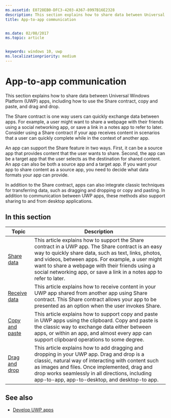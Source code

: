 ```yaml
---
ms.assetid: E0728EB0-DFC3-4203-A367-8997B16E2328
description: This section explains how to share data between Universal Windows Platform (UWP) apps, including how to use the Share contract, copy and paste, and drag and drop.
title: App-to-app communication


ms.date: 02/08/2017
ms.topic: article


keywords: windows 10, uwp
ms.localizationpriority: medium
---
```


# App-to-app communication


This section explains how to share data between Universal Windows Platform (UWP) apps, including how to use the Share contract, copy and paste, and drag and drop.

The Share contract is one way users can quickly exchange data between apps. For example, a user might want to share a webpage with their friends using a social networking app, or save a link in a notes app to refer to later. Consider using a Share contract if your app receives content in scenarios that a user can quickly complete while in the context of another app.

An app can support the Share feature in two ways. First, it can be a source app that provides content that the user wants to share. Second, the app can be a target app that the user selects as the destination for shared content. An app can also be both a source app and a target app. If you want your app to share content as a source app, you need to decide what data formats your app can provide.

In addition to the Share contract, apps can also integrate classic techniques for transferring data, such as dragging and dropping or copy and pasting. In addition to communication between UWP apps, these methods also support sharing to and from desktop applications.



## In this section

| Topic | Description |
|-------|-------------|
| [Share data](share-data.md) | This article explains how to support the Share contract in a UWP app. The Share contract is an easy way to quickly share data, such as text, links, photos, and videos, between apps. For example, a user might want to share a webpage with their friends using a social networking app, or save a link in a notes app to refer to later. |
| [Receive data](receive-data.md) | This article explains how to receive content in your UWP app shared from another app using Share contract. This Share contract allows your app to be presented as an option when the user invokes Share. |
| [Copy and paste](copy-and-paste.md) | This article explains how to support copy and paste in UWP apps using the clipboard. Copy and paste is the classic way to exchange data either between apps, or within an app, and almost every app can support clipboard operations to some degree. |
| [Drag and drop](../design/input/drag-and-drop.md) | This article explains how to add dragging and dropping in your UWP app. Drag and drop is a classic, natural way of interacting with content such as images and files. Once implemented, drag and drop works seamlessly in all directions, including app-to-app, app-to-desktop, and desktop-to app. |

## See also
- [Develop UWP apps](https://developer.microsoft.com/windows/develop)
